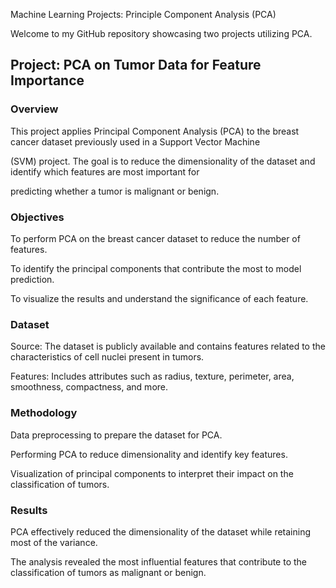 Machine Learning Projects: Principle Component Analysis (PCA)


Welcome to my GitHub repository showcasing two projects utilizing PCA. 


## Project: PCA on Tumor Data for Feature Importance

### Overview

This project applies Principal Component Analysis (PCA) to the breast cancer dataset previously used in a Support Vector Machine 

(SVM) project. The goal is to reduce the dimensionality of the dataset and identify which features are most important for 

predicting whether a tumor is malignant or benign.

### Objectives

To perform PCA on the breast cancer dataset to reduce the number of features.

To identify the principal components that contribute the most to model prediction.

To visualize the results and understand the significance of each feature.

### Dataset

Source: The dataset is publicly available and contains features related to the characteristics of cell nuclei present in tumors.

Features: Includes attributes such as radius, texture, perimeter, area, smoothness, compactness, and more.

### Methodology

Data preprocessing to prepare the dataset for PCA.

Performing PCA to reduce dimensionality and identify key features.

Visualization of principal components to interpret their impact on the classification of tumors.

### Results

PCA effectively reduced the dimensionality of the dataset while retaining most of the variance. 

The analysis revealed the most influential features that contribute to the classification of tumors as malignant or benign.

